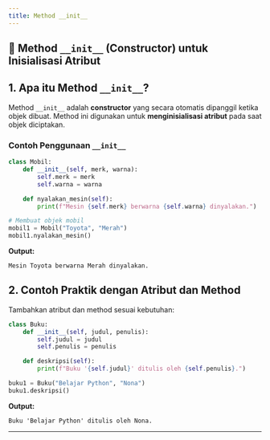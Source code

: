 ```yaml
---
title: Method __init__
---
```


## 📘 Method `__init__` (Constructor) untuk Inisialisasi Atribut

## 1. Apa itu Method `__init__`?

Method `__init__` adalah **constructor** yang secara otomatis dipanggil ketika objek dibuat. Method ini digunakan untuk **menginisialisasi atribut** pada saat objek diciptakan.

### Contoh Penggunaan `__init__`

```python
class Mobil:
    def __init__(self, merk, warna):
        self.merk = merk
        self.warna = warna

    def nyalakan_mesin(self):
        print(f"Mesin {self.merk} berwarna {self.warna} dinyalakan.")

# Membuat objek mobil
mobil1 = Mobil("Toyota", "Merah")
mobil1.nyalakan_mesin()
```

**Output:**

```
Mesin Toyota berwarna Merah dinyalakan.
```

## 2. Contoh Praktik dengan Atribut dan Method

Tambahkan atribut dan method sesuai kebutuhan:

```python
class Buku:
    def __init__(self, judul, penulis):
        self.judul = judul
        self.penulis = penulis

    def deskripsi(self):
        print(f"Buku '{self.judul}' ditulis oleh {self.penulis}.")

buku1 = Buku("Belajar Python", "Nona")
buku1.deskripsi()
```

**Output:**

```
Buku 'Belajar Python' ditulis oleh Nona.
```

---
